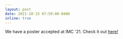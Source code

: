 ```yaml
---
layout: post
date: 2021-10-15 07:59:00-0400
inline: true
---
```


We have a poster accepted at IMC '21. Check it out <a href="https://conferences.sigcomm.org/imc/2021/pdf/prediction.pdf">here!</a>
